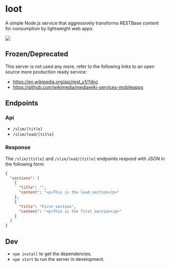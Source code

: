 loot
====

A simple Node.js service that aggressively transforms RESTBase content for
consumption by lightweight web apps.

![](https://img.shields.io/badge/status-frozen-blue.png)

## Frozen/Deprecated

This server is not used any more, refer to the following links to an open
source more production ready service:

* https://en.wikipedia.org/api/rest_v1/?doc
* https://github.com/wikimedia/mediawiki-services-mobileapps

## Endpoints

### Api

* `/slim/[title]`
* `/slim/lead/[title]`

### Response

The `/slim/[title]` and `/slim/lead/[title]` endpoints respond with JSON in the following form:

```json
{
  "sections": [
    {
      "title": "",
      "content": "<p>This is the lead section</p>"
    },
    {
      "title": "First section",
      "content": "<p>This is the first section</p>"
    }
  ]
}
```

## Dev

* `npm install` to get the dependencies.
* `npm start` to run the server in development.

